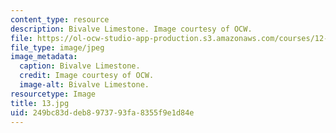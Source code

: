 ```yaml
---
content_type: resource
description: Bivalve Limestone. Image courtesy of OCW.
file: https://ol-ocw-studio-app-production.s3.amazonaws.com/courses/12-110-sedimentary-geology-fall-2004/249bc83ddeb8973793fa8355f9e1d84e_13.jpg
file_type: image/jpeg
image_metadata:
  caption: Bivalve Limestone.
  credit: Image courtesy of OCW.
  image-alt: Bivalve Limestone.
resourcetype: Image
title: 13.jpg
uid: 249bc83d-deb8-9737-93fa-8355f9e1d84e
---
```

